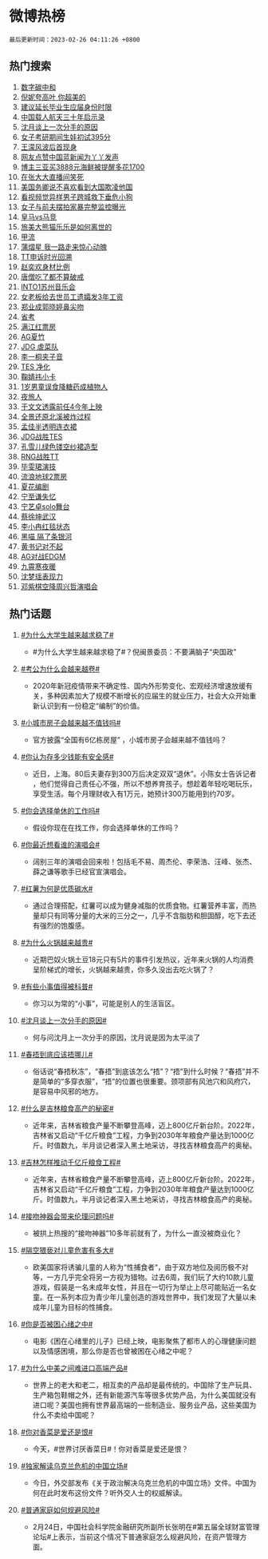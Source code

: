 # 微博热榜

`最后更新时间：2023-02-26 04:11:26 +0800`

## 热门搜索

1. [数字碳中和](https://m.weibo.cn/search?containerid=100103type%3D1%26t%3D10%26q%3D%23%E6%95%B0%E5%AD%97%E7%A2%B3%E4%B8%AD%E5%92%8C%23&stream_entry_id=51&isnewpage=1&extparam=seat%3D1%26stream_entry_id%3D51%26filter_type%3Drealtimehot%26pos%3D0%26cate%3D10103%26dgr%3D0%26c_type%3D51%26display_time%3D1677355885%26pre_seqid%3D1677355885474024265214&luicode=10000011&lfid=106003type%253D25%2526t%253D3%2526disable_hot%253D1%2526filter_type%253Drealtimehot)
1. [倪妮夸高叶 你超美的](https://m.weibo.cn/search?containerid=100103type%3D1%26t%3D10%26q%3D%E5%80%AA%E5%A6%AE%E5%A4%B8%E9%AB%98%E5%8F%B6+%E4%BD%A0%E8%B6%85%E7%BE%8E%E7%9A%84&stream_entry_id=31&isnewpage=1&extparam=seat%3D1%26q%3D%25E5%2580%25AA%25E5%25A6%25AE%25E5%25A4%25B8%25E9%25AB%2598%25E5%258F%25B6%2520%25E4%25BD%25A0%25E8%25B6%2585%25E7%25BE%258E%25E7%259A%2584%26dgr%3D0%26realpos%3D1%26pos%3D0%26filter_type%3Drealtimehot%26band_rank%3D1%26flag%3D16%26lcate%3D5001%26c_type%3D31%26stream_entry_id%3D31%26cate%3D5001%26display_time%3D1677355885%26pre_seqid%3D1677355885474024265214&luicode=10000011&lfid=106003type%253D25%2526t%253D3%2526disable_hot%253D1%2526filter_type%253Drealtimehot)
1. [建议延长毕业生应届身份时限](https://m.weibo.cn/search?containerid=100103type%3D1%26t%3D10%26q%3D%23%E5%BB%BA%E8%AE%AE%E5%BB%B6%E9%95%BF%E6%AF%95%E4%B8%9A%E7%94%9F%E5%BA%94%E5%B1%8A%E8%BA%AB%E4%BB%BD%E6%97%B6%E9%99%90%23&stream_entry_id=31&isnewpage=1&extparam=seat%3D1%26q%3D%2523%25E5%25BB%25BA%25E8%25AE%25AE%25E5%25BB%25B6%25E9%2595%25BF%25E6%25AF%2595%25E4%25B8%259A%25E7%2594%259F%25E5%25BA%2594%25E5%25B1%258A%25E8%25BA%25AB%25E4%25BB%25BD%25E6%2597%25B6%25E9%2599%2590%2523%26dgr%3D0%26realpos%3D2%26pos%3D1%26filter_type%3Drealtimehot%26band_rank%3D2%26flag%3D0%26lcate%3D5001%26c_type%3D31%26stream_entry_id%3D31%26cate%3D5001%26display_time%3D1677355885%26pre_seqid%3D1677355885474024265214&luicode=10000011&lfid=106003type%253D25%2526t%253D3%2526disable_hot%253D1%2526filter_type%253Drealtimehot)
1. [中国载人航天三十年启示录](https://m.weibo.cn/search?containerid=100103type%3D1%26t%3D10%26q%3D%23%E4%B8%AD%E5%9B%BD%E8%BD%BD%E4%BA%BA%E8%88%AA%E5%A4%A9%E4%B8%89%E5%8D%81%E5%B9%B4%E5%90%AF%E7%A4%BA%E5%BD%95%23&stream_entry_id=31&isnewpage=1&extparam=seat%3D1%26q%3D%2523%25E4%25B8%25AD%25E5%259B%25BD%25E8%25BD%25BD%25E4%25BA%25BA%25E8%2588%25AA%25E5%25A4%25A9%25E4%25B8%2589%25E5%258D%2581%25E5%25B9%25B4%25E5%2590%25AF%25E7%25A4%25BA%25E5%25BD%2595%2523%26dgr%3D0%26realpos%3D3%26pos%3D2%26filter_type%3Drealtimehot%26band_rank%3D3%26flag%3D0%26lcate%3D5001%26c_type%3D31%26stream_entry_id%3D31%26cate%3D5001%26display_time%3D1677355885%26pre_seqid%3D1677355885474024265214&luicode=10000011&lfid=106003type%253D25%2526t%253D3%2526disable_hot%253D1%2526filter_type%253Drealtimehot)
1. [沈月谈上一次分手的原因](https://m.weibo.cn/search?containerid=100103type%3D1%26t%3D10%26q%3D%23%E6%B2%88%E6%9C%88%E8%B0%88%E4%B8%8A%E4%B8%80%E6%AC%A1%E5%88%86%E6%89%8B%E7%9A%84%E5%8E%9F%E5%9B%A0%23&stream_entry_id=31&isnewpage=1&extparam=seat%3D1%26q%3D%2523%25E6%25B2%2588%25E6%259C%2588%25E8%25B0%2588%25E4%25B8%258A%25E4%25B8%2580%25E6%25AC%25A1%25E5%2588%2586%25E6%2589%258B%25E7%259A%2584%25E5%258E%259F%25E5%259B%25A0%2523%26dgr%3D0%26realpos%3D4%26pos%3D3%26filter_type%3Drealtimehot%26band_rank%3D4%26flag%3D0%26lcate%3D5001%26c_type%3D31%26stream_entry_id%3D31%26cate%3D5001%26display_time%3D1677355885%26pre_seqid%3D1677355885474024265214&luicode=10000011&lfid=106003type%253D25%2526t%253D3%2526disable_hot%253D1%2526filter_type%253Drealtimehot)
1. [女子考研期间生娃初试395分](https://m.weibo.cn/search?containerid=100103type%3D1%26t%3D10%26q%3D%23%E5%A5%B3%E5%AD%90%E8%80%83%E7%A0%94%E6%9C%9F%E9%97%B4%E7%94%9F%E5%A8%83%E5%88%9D%E8%AF%95395%E5%88%86%23&stream_entry_id=31&isnewpage=1&extparam=seat%3D1%26q%3D%2523%25E5%25A5%25B3%25E5%25AD%2590%25E8%2580%2583%25E7%25A0%2594%25E6%259C%259F%25E9%2597%25B4%25E7%2594%259F%25E5%25A8%2583%25E5%2588%259D%25E8%25AF%2595395%25E5%2588%2586%2523%26dgr%3D0%26realpos%3D5%26pos%3D4%26filter_type%3Drealtimehot%26band_rank%3D5%26flag%3D0%26lcate%3D5001%26c_type%3D31%26stream_entry_id%3D31%26cate%3D5001%26display_time%3D1677355885%26pre_seqid%3D1677355885474024265214&luicode=10000011&lfid=106003type%253D25%2526t%253D3%2526disable_hot%253D1%2526filter_type%253Drealtimehot)
1. [王濛风波后首现身](https://m.weibo.cn/search?containerid=100103type%3D1%26t%3D10%26q%3D%23%E7%8E%8B%E6%BF%9B%E9%A3%8E%E6%B3%A2%E5%90%8E%E9%A6%96%E7%8E%B0%E8%BA%AB%23&stream_entry_id=31&isnewpage=1&extparam=seat%3D1%26q%3D%2523%25E7%258E%258B%25E6%25BF%259B%25E9%25A3%258E%25E6%25B3%25A2%25E5%2590%258E%25E9%25A6%2596%25E7%258E%25B0%25E8%25BA%25AB%2523%26dgr%3D0%26realpos%3D6%26pos%3D5%26filter_type%3Drealtimehot%26band_rank%3D6%26flag%3D0%26lcate%3D5001%26c_type%3D31%26stream_entry_id%3D31%26cate%3D5001%26display_time%3D1677355885%26pre_seqid%3D1677355885474024265214&luicode=10000011&lfid=106003type%253D25%2526t%253D3%2526disable_hot%253D1%2526filter_type%253Drealtimehot)
1. [网友点赞中国蓝新闻为丫丫发声](https://m.weibo.cn/search?containerid=100103type%3D1%26t%3D10%26q%3D%23%E7%BD%91%E5%8F%8B%E7%82%B9%E8%B5%9E%E4%B8%AD%E5%9B%BD%E8%93%9D%E6%96%B0%E9%97%BB%E4%B8%BA%E4%B8%AB%E4%B8%AB%E5%8F%91%E5%A3%B0%23&stream_entry_id=31&isnewpage=1&extparam=seat%3D1%26q%3D%2523%25E7%25BD%2591%25E5%258F%258B%25E7%2582%25B9%25E8%25B5%259E%25E4%25B8%25AD%25E5%259B%25BD%25E8%2593%259D%25E6%2596%25B0%25E9%2597%25BB%25E4%25B8%25BA%25E4%25B8%25AB%25E4%25B8%25AB%25E5%258F%2591%25E5%25A3%25B0%2523%26dgr%3D0%26realpos%3D7%26pos%3D6%26filter_type%3Drealtimehot%26band_rank%3D7%26flag%3D0%26lcate%3D5001%26c_type%3D31%26stream_entry_id%3D31%26cate%3D5001%26display_time%3D1677355885%26pre_seqid%3D1677355885474024265214&luicode=10000011&lfid=106003type%253D25%2526t%253D3%2526disable_hot%253D1%2526filter_type%253Drealtimehot)
1. [博主三亚买3888元海鲜被提醒多花1700](https://m.weibo.cn/search?containerid=100103type%3D1%26t%3D10%26q%3D%23%E5%8D%9A%E4%B8%BB%E4%B8%89%E4%BA%9A%E4%B9%B03888%E5%85%83%E6%B5%B7%E9%B2%9C%E8%A2%AB%E6%8F%90%E9%86%92%E5%A4%9A%E8%8A%B11700%23&stream_entry_id=31&isnewpage=1&extparam=seat%3D1%26q%3D%2523%25E5%258D%259A%25E4%25B8%25BB%25E4%25B8%2589%25E4%25BA%259A%25E4%25B9%25B03888%25E5%2585%2583%25E6%25B5%25B7%25E9%25B2%259C%25E8%25A2%25AB%25E6%258F%2590%25E9%2586%2592%25E5%25A4%259A%25E8%258A%25B11700%2523%26dgr%3D0%26realpos%3D8%26pos%3D7%26filter_type%3Drealtimehot%26band_rank%3D8%26flag%3D0%26lcate%3D5001%26c_type%3D31%26stream_entry_id%3D31%26cate%3D5001%26display_time%3D1677355885%26pre_seqid%3D1677355885474024265214&luicode=10000011&lfid=106003type%253D25%2526t%253D3%2526disable_hot%253D1%2526filter_type%253Drealtimehot)
1. [在张大大直播间笑死](https://m.weibo.cn/search?containerid=100103type%3D1%26t%3D10%26q%3D%E5%9C%A8%E5%BC%A0%E5%A4%A7%E5%A4%A7%E7%9B%B4%E6%92%AD%E9%97%B4%E7%AC%91%E6%AD%BB&stream_entry_id=31&isnewpage=1&extparam=seat%3D1%26q%3D%25E5%259C%25A8%25E5%25BC%25A0%25E5%25A4%25A7%25E5%25A4%25A7%25E7%259B%25B4%25E6%2592%25AD%25E9%2597%25B4%25E7%25AC%2591%25E6%25AD%25BB%26dgr%3D0%26realpos%3D9%26pos%3D8%26filter_type%3Drealtimehot%26band_rank%3D9%26flag%3D0%26lcate%3D5001%26c_type%3D31%26stream_entry_id%3D31%26cate%3D5001%26display_time%3D1677355885%26pre_seqid%3D1677355885474024265214&luicode=10000011&lfid=106003type%253D25%2526t%253D3%2526disable_hot%253D1%2526filter_type%253Drealtimehot)
1. [美国务卿说不喜欢看到大国欺凌他国](https://m.weibo.cn/search?containerid=100103type%3D1%26t%3D10%26q%3D%23%E7%BE%8E%E5%9B%BD%E5%8A%A1%E5%8D%BF%E8%AF%B4%E4%B8%8D%E5%96%9C%E6%AC%A2%E7%9C%8B%E5%88%B0%E5%A4%A7%E5%9B%BD%E6%AC%BA%E5%87%8C%E4%BB%96%E5%9B%BD%23&stream_entry_id=31&isnewpage=1&extparam=seat%3D1%26q%3D%2523%25E7%25BE%258E%25E5%259B%25BD%25E5%258A%25A1%25E5%258D%25BF%25E8%25AF%25B4%25E4%25B8%258D%25E5%2596%259C%25E6%25AC%25A2%25E7%259C%258B%25E5%2588%25B0%25E5%25A4%25A7%25E5%259B%25BD%25E6%25AC%25BA%25E5%2587%258C%25E4%25BB%2596%25E5%259B%25BD%2523%26dgr%3D0%26realpos%3D10%26pos%3D9%26filter_type%3Drealtimehot%26band_rank%3D10%26flag%3D0%26lcate%3D5001%26c_type%3D31%26stream_entry_id%3D31%26cate%3D5001%26display_time%3D1677355885%26pre_seqid%3D1677355885474024265214&luicode=10000011&lfid=106003type%253D25%2526t%253D3%2526disable_hot%253D1%2526filter_type%253Drealtimehot)
1. [看视频觉异样男子跨城救下垂危小狗](https://m.weibo.cn/search?containerid=100103type%3D1%26t%3D10%26q%3D%23%E7%9C%8B%E8%A7%86%E9%A2%91%E8%A7%89%E5%BC%82%E6%A0%B7%E7%94%B7%E5%AD%90%E8%B7%A8%E5%9F%8E%E6%95%91%E4%B8%8B%E5%9E%82%E5%8D%B1%E5%B0%8F%E7%8B%97%23&stream_entry_id=31&isnewpage=1&extparam=seat%3D1%26q%3D%2523%25E7%259C%258B%25E8%25A7%2586%25E9%25A2%2591%25E8%25A7%2589%25E5%25BC%2582%25E6%25A0%25B7%25E7%2594%25B7%25E5%25AD%2590%25E8%25B7%25A8%25E5%259F%258E%25E6%2595%2591%25E4%25B8%258B%25E5%259E%2582%25E5%258D%25B1%25E5%25B0%258F%25E7%258B%2597%2523%26dgr%3D0%26realpos%3D11%26pos%3D10%26filter_type%3Drealtimehot%26band_rank%3D11%26flag%3D0%26lcate%3D5001%26c_type%3D31%26stream_entry_id%3D31%26cate%3D5001%26display_time%3D1677355885%26pre_seqid%3D1677355885474024265214&luicode=10000011&lfid=106003type%253D25%2526t%253D3%2526disable_hot%253D1%2526filter_type%253Drealtimehot)
1. [女子与前夫摆拍家暴完整监控曝光](https://m.weibo.cn/search?containerid=100103type%3D1%26t%3D10%26q%3D%23%E5%A5%B3%E5%AD%90%E4%B8%8E%E5%89%8D%E5%A4%AB%E6%91%86%E6%8B%8D%E5%AE%B6%E6%9A%B4%E5%AE%8C%E6%95%B4%E7%9B%91%E6%8E%A7%E6%9B%9D%E5%85%89%23&stream_entry_id=31&isnewpage=1&extparam=seat%3D1%26q%3D%2523%25E5%25A5%25B3%25E5%25AD%2590%25E4%25B8%258E%25E5%2589%258D%25E5%25A4%25AB%25E6%2591%2586%25E6%258B%258D%25E5%25AE%25B6%25E6%259A%25B4%25E5%25AE%258C%25E6%2595%25B4%25E7%259B%2591%25E6%258E%25A7%25E6%259B%259D%25E5%2585%2589%2523%26dgr%3D0%26realpos%3D12%26pos%3D11%26filter_type%3Drealtimehot%26band_rank%3D12%26flag%3D0%26lcate%3D5001%26c_type%3D31%26stream_entry_id%3D31%26cate%3D5001%26display_time%3D1677355885%26pre_seqid%3D1677355885474024265214&luicode=10000011&lfid=106003type%253D25%2526t%253D3%2526disable_hot%253D1%2526filter_type%253Drealtimehot)
1. [皇马vs马竞](https://m.weibo.cn/search?containerid=100103type%3D1%26t%3D10%26q%3D%23%E7%9A%87%E9%A9%ACvs%E9%A9%AC%E7%AB%9E%23&stream_entry_id=31&isnewpage=1&extparam=seat%3D1%26q%3D%2523%25E7%259A%2587%25E9%25A9%25ACvs%25E9%25A9%25AC%25E7%25AB%259E%2523%26dgr%3D0%26realpos%3D13%26pos%3D12%26filter_type%3Drealtimehot%26band_rank%3D13%26flag%3D0%26lcate%3D5001%26c_type%3D31%26stream_entry_id%3D31%26cate%3D5001%26display_time%3D1677355885%26pre_seqid%3D1677355885474024265214&luicode=10000011&lfid=106003type%253D25%2526t%253D3%2526disable_hot%253D1%2526filter_type%253Drealtimehot)
1. [旅美大熊猫乐乐是如何离世的](https://m.weibo.cn/search?containerid=100103type%3D1%26t%3D10%26q%3D%23%E6%97%85%E7%BE%8E%E5%A4%A7%E7%86%8A%E7%8C%AB%E4%B9%90%E4%B9%90%E6%98%AF%E5%A6%82%E4%BD%95%E7%A6%BB%E4%B8%96%E7%9A%84%23&stream_entry_id=31&isnewpage=1&extparam=seat%3D1%26q%3D%2523%25E6%2597%2585%25E7%25BE%258E%25E5%25A4%25A7%25E7%2586%258A%25E7%258C%25AB%25E4%25B9%2590%25E4%25B9%2590%25E6%2598%25AF%25E5%25A6%2582%25E4%25BD%2595%25E7%25A6%25BB%25E4%25B8%2596%25E7%259A%2584%2523%26dgr%3D0%26realpos%3D14%26pos%3D13%26filter_type%3Drealtimehot%26band_rank%3D14%26flag%3D0%26lcate%3D5001%26c_type%3D31%26stream_entry_id%3D31%26cate%3D5001%26display_time%3D1677355885%26pre_seqid%3D1677355885474024265214&luicode=10000011&lfid=106003type%253D25%2526t%253D3%2526disable_hot%253D1%2526filter_type%253Drealtimehot)
1. [甲流](https://m.weibo.cn/search?containerid=100103type%3D1%26t%3D10%26q%3D%23%E7%94%B2%E6%B5%81%23&stream_entry_id=31&isnewpage=1&extparam=seat%3D1%26q%3D%2523%25E7%2594%25B2%25E6%25B5%2581%2523%26dgr%3D0%26realpos%3D15%26pos%3D14%26filter_type%3Drealtimehot%26band_rank%3D15%26flag%3D0%26lcate%3D5001%26c_type%3D31%26stream_entry_id%3D31%26cate%3D5001%26display_time%3D1677355885%26pre_seqid%3D1677355885474024265214&luicode=10000011&lfid=106003type%253D25%2526t%253D3%2526disable_hot%253D1%2526filter_type%253Drealtimehot)
1. [蒲熠星 我一路走来惊心动魄](https://m.weibo.cn/search?containerid=100103type%3D1%26t%3D10%26q%3D%E8%92%B2%E7%86%A0%E6%98%9F+%E6%88%91%E4%B8%80%E8%B7%AF%E8%B5%B0%E6%9D%A5%E6%83%8A%E5%BF%83%E5%8A%A8%E9%AD%84&stream_entry_id=31&isnewpage=1&extparam=seat%3D1%26q%3D%25E8%2592%25B2%25E7%2586%25A0%25E6%2598%259F%2520%25E6%2588%2591%25E4%25B8%2580%25E8%25B7%25AF%25E8%25B5%25B0%25E6%259D%25A5%25E6%2583%258A%25E5%25BF%2583%25E5%258A%25A8%25E9%25AD%2584%26dgr%3D0%26realpos%3D16%26pos%3D15%26filter_type%3Drealtimehot%26band_rank%3D16%26flag%3D0%26lcate%3D5001%26c_type%3D31%26stream_entry_id%3D31%26cate%3D5001%26display_time%3D1677355885%26pre_seqid%3D1677355885474024265214&luicode=10000011&lfid=106003type%253D25%2526t%253D3%2526disable_hot%253D1%2526filter_type%253Drealtimehot)
1. [TT申诉时光回溯](https://m.weibo.cn/search?containerid=100103type%3D1%26t%3D10%26q%3D%23TT%E7%94%B3%E8%AF%89%E6%97%B6%E5%85%89%E5%9B%9E%E6%BA%AF%23&stream_entry_id=31&isnewpage=1&extparam=seat%3D1%26q%3D%2523TT%25E7%2594%25B3%25E8%25AF%2589%25E6%2597%25B6%25E5%2585%2589%25E5%259B%259E%25E6%25BA%25AF%2523%26dgr%3D0%26realpos%3D17%26pos%3D16%26filter_type%3Drealtimehot%26band_rank%3D17%26flag%3D0%26lcate%3D5001%26c_type%3D31%26stream_entry_id%3D31%26cate%3D5001%26display_time%3D1677355885%26pre_seqid%3D1677355885474024265214&luicode=10000011&lfid=106003type%253D25%2526t%253D3%2526disable_hot%253D1%2526filter_type%253Drealtimehot)
1. [赵奕欢身材比例](https://m.weibo.cn/search?containerid=100103type%3D1%26t%3D10%26q%3D%23%E8%B5%B5%E5%A5%95%E6%AC%A2%E8%BA%AB%E6%9D%90%E6%AF%94%E4%BE%8B%23&stream_entry_id=31&isnewpage=1&extparam=seat%3D1%26q%3D%2523%25E8%25B5%25B5%25E5%25A5%2595%25E6%25AC%25A2%25E8%25BA%25AB%25E6%259D%2590%25E6%25AF%2594%25E4%25BE%258B%2523%26dgr%3D0%26realpos%3D18%26pos%3D17%26filter_type%3Drealtimehot%26band_rank%3D18%26flag%3D0%26lcate%3D5001%26c_type%3D31%26stream_entry_id%3D31%26cate%3D5001%26display_time%3D1677355885%26pre_seqid%3D1677355885474024265214&luicode=10000011&lfid=106003type%253D25%2526t%253D3%2526disable_hot%253D1%2526filter_type%253Drealtimehot)
1. [唐僧吃了都不算破戒](https://m.weibo.cn/search?containerid=100103type%3D1%26t%3D10%26q%3D%23%E5%94%90%E5%83%A7%E5%90%83%E4%BA%86%E9%83%BD%E4%B8%8D%E7%AE%97%E7%A0%B4%E6%88%92%23&stream_entry_id=31&isnewpage=1&extparam=seat%3D1%26q%3D%2523%25E5%2594%2590%25E5%2583%25A7%25E5%2590%2583%25E4%25BA%2586%25E9%2583%25BD%25E4%25B8%258D%25E7%25AE%2597%25E7%25A0%25B4%25E6%2588%2592%2523%26dgr%3D0%26realpos%3D19%26pos%3D18%26filter_type%3Drealtimehot%26band_rank%3D19%26flag%3D0%26lcate%3D5001%26c_type%3D31%26stream_entry_id%3D31%26cate%3D5001%26display_time%3D1677355885%26pre_seqid%3D1677355885474024265214&luicode=10000011&lfid=106003type%253D25%2526t%253D3%2526disable_hot%253D1%2526filter_type%253Drealtimehot)
1. [INTO1苏州音乐会](https://m.weibo.cn/search?containerid=100103type%3D1%26t%3D10%26q%3D%23INTO1%E8%8B%8F%E5%B7%9E%E9%9F%B3%E4%B9%90%E4%BC%9A%23&stream_entry_id=31&isnewpage=1&extparam=seat%3D1%26q%3D%2523INTO1%25E8%258B%258F%25E5%25B7%259E%25E9%259F%25B3%25E4%25B9%2590%25E4%25BC%259A%2523%26dgr%3D0%26realpos%3D20%26pos%3D19%26filter_type%3Drealtimehot%26band_rank%3D20%26flag%3D0%26lcate%3D5001%26c_type%3D31%26stream_entry_id%3D31%26cate%3D5001%26display_time%3D1677355885%26pre_seqid%3D1677355885474024265214&luicode=10000011&lfid=106003type%253D25%2526t%253D3%2526disable_hot%253D1%2526filter_type%253Drealtimehot)
1. [女老板给去世员工遗孀发3年工资](https://m.weibo.cn/search?containerid=100103type%3D1%26t%3D10%26q%3D%23%E5%A5%B3%E8%80%81%E6%9D%BF%E7%BB%99%E5%8E%BB%E4%B8%96%E5%91%98%E5%B7%A5%E9%81%97%E5%AD%80%E5%8F%913%E5%B9%B4%E5%B7%A5%E8%B5%84%23&stream_entry_id=31&isnewpage=1&extparam=seat%3D1%26q%3D%2523%25E5%25A5%25B3%25E8%2580%2581%25E6%259D%25BF%25E7%25BB%2599%25E5%258E%25BB%25E4%25B8%2596%25E5%2591%2598%25E5%25B7%25A5%25E9%2581%2597%25E5%25AD%2580%25E5%258F%25913%25E5%25B9%25B4%25E5%25B7%25A5%25E8%25B5%2584%2523%26dgr%3D0%26realpos%3D21%26pos%3D20%26filter_type%3Drealtimehot%26band_rank%3D21%26flag%3D0%26lcate%3D5001%26c_type%3D31%26stream_entry_id%3D31%26cate%3D5001%26display_time%3D1677355885%26pre_seqid%3D1677355885474024265214&luicode=10000011&lfid=106003type%253D25%2526t%253D3%2526disable_hot%253D1%2526filter_type%253Drealtimehot)
1. [郑业成郭晓婷鼻尖吻](https://m.weibo.cn/search?containerid=100103type%3D1%26t%3D10%26q%3D%23%E9%83%91%E4%B8%9A%E6%88%90%E9%83%AD%E6%99%93%E5%A9%B7%E9%BC%BB%E5%B0%96%E5%90%BB%23&stream_entry_id=31&isnewpage=1&extparam=seat%3D1%26q%3D%2523%25E9%2583%2591%25E4%25B8%259A%25E6%2588%2590%25E9%2583%25AD%25E6%2599%2593%25E5%25A9%25B7%25E9%25BC%25BB%25E5%25B0%2596%25E5%2590%25BB%2523%26dgr%3D0%26realpos%3D22%26pos%3D21%26filter_type%3Drealtimehot%26band_rank%3D22%26flag%3D0%26lcate%3D5001%26c_type%3D31%26stream_entry_id%3D31%26cate%3D5001%26display_time%3D1677355885%26pre_seqid%3D1677355885474024265214&luicode=10000011&lfid=106003type%253D25%2526t%253D3%2526disable_hot%253D1%2526filter_type%253Drealtimehot)
1. [省考](https://m.weibo.cn/search?containerid=100103type%3D1%26t%3D10%26q%3D%E7%9C%81%E8%80%83&stream_entry_id=31&isnewpage=1&extparam=seat%3D1%26q%3D%25E7%259C%2581%25E8%2580%2583%26dgr%3D0%26realpos%3D23%26pos%3D22%26filter_type%3Drealtimehot%26band_rank%3D23%26flag%3D0%26lcate%3D5001%26c_type%3D31%26stream_entry_id%3D31%26cate%3D5001%26display_time%3D1677355885%26pre_seqid%3D1677355885474024265214&luicode=10000011&lfid=106003type%253D25%2526t%253D3%2526disable_hot%253D1%2526filter_type%253Drealtimehot)
1. [满江红票房](https://m.weibo.cn/search?containerid=100103type%3D1%26t%3D10%26q%3D%23%E6%BB%A1%E6%B1%9F%E7%BA%A2%E7%A5%A8%E6%88%BF%23&stream_entry_id=31&isnewpage=1&extparam=seat%3D1%26q%3D%2523%25E6%25BB%25A1%25E6%25B1%259F%25E7%25BA%25A2%25E7%25A5%25A8%25E6%2588%25BF%2523%26dgr%3D0%26realpos%3D24%26pos%3D23%26filter_type%3Drealtimehot%26band_rank%3D24%26flag%3D0%26lcate%3D5001%26c_type%3D31%26stream_entry_id%3D31%26cate%3D5001%26display_time%3D1677355885%26pre_seqid%3D1677355885474024265214&luicode=10000011&lfid=106003type%253D25%2526t%253D3%2526disable_hot%253D1%2526filter_type%253Drealtimehot)
1. [AG夏竹](https://m.weibo.cn/search?containerid=100103type%3D1%26t%3D10%26q%3DAG%E5%A4%8F%E7%AB%B9&stream_entry_id=31&isnewpage=1&extparam=seat%3D1%26q%3DAG%25E5%25A4%258F%25E7%25AB%25B9%26dgr%3D0%26realpos%3D25%26pos%3D24%26filter_type%3Drealtimehot%26band_rank%3D25%26flag%3D0%26lcate%3D5001%26c_type%3D31%26stream_entry_id%3D31%26cate%3D5001%26display_time%3D1677355885%26pre_seqid%3D1677355885474024265214&luicode=10000011&lfid=106003type%253D25%2526t%253D3%2526disable_hot%253D1%2526filter_type%253Drealtimehot)
1. [JDG 虐菜队](https://m.weibo.cn/search?containerid=100103type%3D1%26t%3D10%26q%3DJDG+%E8%99%90%E8%8F%9C%E9%98%9F&stream_entry_id=31&isnewpage=1&extparam=seat%3D1%26q%3DJDG%2520%25E8%2599%2590%25E8%258F%259C%25E9%2598%259F%26dgr%3D0%26realpos%3D26%26pos%3D25%26filter_type%3Drealtimehot%26band_rank%3D26%26flag%3D0%26lcate%3D5001%26c_type%3D31%26stream_entry_id%3D31%26cate%3D5001%26display_time%3D1677355885%26pre_seqid%3D1677355885474024265214&luicode=10000011&lfid=106003type%253D25%2526t%253D3%2526disable_hot%253D1%2526filter_type%253Drealtimehot)
1. [李一桐夹子音](https://m.weibo.cn/search?containerid=100103type%3D1%26t%3D10%26q%3D%E6%9D%8E%E4%B8%80%E6%A1%90%E5%A4%B9%E5%AD%90%E9%9F%B3&stream_entry_id=31&isnewpage=1&extparam=seat%3D1%26q%3D%25E6%259D%258E%25E4%25B8%2580%25E6%25A1%2590%25E5%25A4%25B9%25E5%25AD%2590%25E9%259F%25B3%26dgr%3D0%26realpos%3D27%26pos%3D26%26filter_type%3Drealtimehot%26band_rank%3D27%26flag%3D0%26lcate%3D5001%26c_type%3D31%26stream_entry_id%3D31%26cate%3D5001%26display_time%3D1677355885%26pre_seqid%3D1677355885474024265214&luicode=10000011&lfid=106003type%253D25%2526t%253D3%2526disable_hot%253D1%2526filter_type%253Drealtimehot)
1. [TES 净化](https://m.weibo.cn/search?containerid=100103type%3D1%26t%3D10%26q%3DTES+%E5%87%80%E5%8C%96&stream_entry_id=31&isnewpage=1&extparam=seat%3D1%26q%3DTES%2520%25E5%2587%2580%25E5%258C%2596%26dgr%3D0%26realpos%3D28%26pos%3D27%26filter_type%3Drealtimehot%26band_rank%3D28%26flag%3D0%26lcate%3D5001%26c_type%3D31%26stream_entry_id%3D31%26cate%3D5001%26display_time%3D1677355885%26pre_seqid%3D1677355885474024265214&luicode=10000011&lfid=106003type%253D25%2526t%253D3%2526disable_hot%253D1%2526filter_type%253Drealtimehot)
1. [鞠婧祎小卡](https://m.weibo.cn/search?containerid=100103type%3D1%26t%3D10%26q%3D%E9%9E%A0%E5%A9%A7%E7%A5%8E%E5%B0%8F%E5%8D%A1&stream_entry_id=31&isnewpage=1&extparam=seat%3D1%26q%3D%25E9%259E%25A0%25E5%25A9%25A7%25E7%25A5%258E%25E5%25B0%258F%25E5%258D%25A1%26dgr%3D0%26realpos%3D29%26pos%3D28%26filter_type%3Drealtimehot%26band_rank%3D29%26flag%3D0%26lcate%3D5001%26c_type%3D31%26stream_entry_id%3D31%26cate%3D5001%26display_time%3D1677355885%26pre_seqid%3D1677355885474024265214&luicode=10000011&lfid=106003type%253D25%2526t%253D3%2526disable_hot%253D1%2526filter_type%253Drealtimehot)
1. [1岁男童误食降糖药成植物人](https://m.weibo.cn/search?containerid=100103type%3D1%26t%3D10%26q%3D%231%E5%B2%81%E7%94%B7%E7%AB%A5%E8%AF%AF%E9%A3%9F%E9%99%8D%E7%B3%96%E8%8D%AF%E6%88%90%E6%A4%8D%E7%89%A9%E4%BA%BA%23&stream_entry_id=31&isnewpage=1&extparam=seat%3D1%26q%3D%25231%25E5%25B2%2581%25E7%2594%25B7%25E7%25AB%25A5%25E8%25AF%25AF%25E9%25A3%259F%25E9%2599%258D%25E7%25B3%2596%25E8%258D%25AF%25E6%2588%2590%25E6%25A4%258D%25E7%2589%25A9%25E4%25BA%25BA%2523%26dgr%3D0%26realpos%3D30%26pos%3D29%26filter_type%3Drealtimehot%26band_rank%3D30%26flag%3D0%26lcate%3D5001%26c_type%3D31%26stream_entry_id%3D31%26cate%3D5001%26display_time%3D1677355885%26pre_seqid%3D1677355885474024265214&luicode=10000011&lfid=106003type%253D25%2526t%253D3%2526disable_hot%253D1%2526filter_type%253Drealtimehot)
1. [夜旅人](https://m.weibo.cn/search?containerid=100103type%3D1%26t%3D10%26q%3D%E5%A4%9C%E6%97%85%E4%BA%BA&stream_entry_id=31&isnewpage=1&extparam=seat%3D1%26q%3D%25E5%25A4%259C%25E6%2597%2585%25E4%25BA%25BA%26dgr%3D0%26realpos%3D31%26pos%3D30%26filter_type%3Drealtimehot%26band_rank%3D31%26flag%3D0%26lcate%3D5001%26c_type%3D31%26stream_entry_id%3D31%26cate%3D5001%26display_time%3D1677355885%26pre_seqid%3D1677355885474024265214&luicode=10000011&lfid=106003type%253D25%2526t%253D3%2526disable_hot%253D1%2526filter_type%253Drealtimehot)
1. [于文文透露前任4今年上映](https://m.weibo.cn/search?containerid=100103type%3D1%26t%3D10%26q%3D%23%E4%BA%8E%E6%96%87%E6%96%87%E9%80%8F%E9%9C%B2%E5%89%8D%E4%BB%BB4%E4%BB%8A%E5%B9%B4%E4%B8%8A%E6%98%A0%23&stream_entry_id=31&isnewpage=1&extparam=seat%3D1%26q%3D%2523%25E4%25BA%258E%25E6%2596%2587%25E6%2596%2587%25E9%2580%258F%25E9%259C%25B2%25E5%2589%258D%25E4%25BB%25BB4%25E4%25BB%258A%25E5%25B9%25B4%25E4%25B8%258A%25E6%2598%25A0%2523%26dgr%3D0%26realpos%3D32%26pos%3D31%26filter_type%3Drealtimehot%26band_rank%3D32%26flag%3D0%26lcate%3D5001%26c_type%3D31%26stream_entry_id%3D31%26cate%3D5001%26display_time%3D1677355885%26pre_seqid%3D1677355885474024265214&luicode=10000011&lfid=106003type%253D25%2526t%253D3%2526disable_hot%253D1%2526filter_type%253Drealtimehot)
1. [全景还原北溪被炸过程](https://m.weibo.cn/search?containerid=100103type%3D1%26t%3D10%26q%3D%23%E5%85%A8%E6%99%AF%E8%BF%98%E5%8E%9F%E5%8C%97%E6%BA%AA%E8%A2%AB%E7%82%B8%E8%BF%87%E7%A8%8B%23&stream_entry_id=31&isnewpage=1&extparam=seat%3D1%26q%3D%2523%25E5%2585%25A8%25E6%2599%25AF%25E8%25BF%2598%25E5%258E%259F%25E5%258C%2597%25E6%25BA%25AA%25E8%25A2%25AB%25E7%2582%25B8%25E8%25BF%2587%25E7%25A8%258B%2523%26dgr%3D0%26realpos%3D33%26pos%3D32%26filter_type%3Drealtimehot%26band_rank%3D33%26flag%3D0%26lcate%3D5001%26c_type%3D31%26stream_entry_id%3D31%26cate%3D5001%26display_time%3D1677355885%26pre_seqid%3D1677355885474024265214&luicode=10000011&lfid=106003type%253D25%2526t%253D3%2526disable_hot%253D1%2526filter_type%253Drealtimehot)
1. [孟佳半透明连衣裙](https://m.weibo.cn/search?containerid=100103type%3D1%26t%3D10%26q%3D%23%E5%AD%9F%E4%BD%B3%E5%8D%8A%E9%80%8F%E6%98%8E%E8%BF%9E%E8%A1%A3%E8%A3%99%23&stream_entry_id=31&isnewpage=1&extparam=seat%3D1%26q%3D%2523%25E5%25AD%259F%25E4%25BD%25B3%25E5%258D%258A%25E9%2580%258F%25E6%2598%258E%25E8%25BF%259E%25E8%25A1%25A3%25E8%25A3%2599%2523%26dgr%3D0%26realpos%3D34%26pos%3D33%26filter_type%3Drealtimehot%26band_rank%3D34%26flag%3D0%26lcate%3D5001%26c_type%3D31%26stream_entry_id%3D31%26cate%3D5001%26display_time%3D1677355885%26pre_seqid%3D1677355885474024265214&luicode=10000011&lfid=106003type%253D25%2526t%253D3%2526disable_hot%253D1%2526filter_type%253Drealtimehot)
1. [JDG战胜TES](https://m.weibo.cn/search?containerid=100103type%3D1%26t%3D10%26q%3D%23JDG%E6%88%98%E8%83%9CTES%23&stream_entry_id=31&isnewpage=1&extparam=seat%3D1%26q%3D%2523JDG%25E6%2588%2598%25E8%2583%259CTES%2523%26dgr%3D0%26realpos%3D35%26pos%3D34%26filter_type%3Drealtimehot%26band_rank%3D35%26flag%3D0%26lcate%3D5001%26c_type%3D31%26stream_entry_id%3D31%26cate%3D5001%26display_time%3D1677355885%26pre_seqid%3D1677355885474024265214&luicode=10000011&lfid=106003type%253D25%2526t%253D3%2526disable_hot%253D1%2526filter_type%253Drealtimehot)
1. [孔雪儿绿色镂空纱裙造型](https://m.weibo.cn/search?containerid=100103type%3D1%26t%3D10%26q%3D%23%E5%AD%94%E9%9B%AA%E5%84%BF%E7%BB%BF%E8%89%B2%E9%95%82%E7%A9%BA%E7%BA%B1%E8%A3%99%E9%80%A0%E5%9E%8B%23&stream_entry_id=31&isnewpage=1&extparam=seat%3D1%26q%3D%2523%25E5%25AD%2594%25E9%259B%25AA%25E5%2584%25BF%25E7%25BB%25BF%25E8%2589%25B2%25E9%2595%2582%25E7%25A9%25BA%25E7%25BA%25B1%25E8%25A3%2599%25E9%2580%25A0%25E5%259E%258B%2523%26dgr%3D0%26realpos%3D36%26pos%3D35%26filter_type%3Drealtimehot%26band_rank%3D36%26flag%3D0%26lcate%3D5001%26c_type%3D31%26stream_entry_id%3D31%26cate%3D5001%26display_time%3D1677355885%26pre_seqid%3D1677355885474024265214&luicode=10000011&lfid=106003type%253D25%2526t%253D3%2526disable_hot%253D1%2526filter_type%253Drealtimehot)
1. [RNG战胜TT](https://m.weibo.cn/search?containerid=100103type%3D1%26t%3D10%26q%3D%23RNG%E6%88%98%E8%83%9CTT%23&stream_entry_id=31&isnewpage=1&extparam=seat%3D1%26q%3D%2523RNG%25E6%2588%2598%25E8%2583%259CTT%2523%26dgr%3D0%26realpos%3D37%26pos%3D36%26filter_type%3Drealtimehot%26band_rank%3D37%26flag%3D0%26lcate%3D5001%26c_type%3D31%26stream_entry_id%3D31%26cate%3D5001%26display_time%3D1677355885%26pre_seqid%3D1677355885474024265214&luicode=10000011&lfid=106003type%253D25%2526t%253D3%2526disable_hot%253D1%2526filter_type%253Drealtimehot)
1. [毕雯珺演技](https://m.weibo.cn/search?containerid=100103type%3D1%26t%3D10%26q%3D%23%E6%AF%95%E9%9B%AF%E7%8F%BA%E6%BC%94%E6%8A%80%23&stream_entry_id=31&isnewpage=1&extparam=seat%3D1%26q%3D%2523%25E6%25AF%2595%25E9%259B%25AF%25E7%258F%25BA%25E6%25BC%2594%25E6%258A%2580%2523%26dgr%3D0%26realpos%3D38%26pos%3D37%26filter_type%3Drealtimehot%26band_rank%3D38%26flag%3D0%26lcate%3D5001%26c_type%3D31%26stream_entry_id%3D31%26cate%3D5001%26display_time%3D1677355885%26pre_seqid%3D1677355885474024265214&luicode=10000011&lfid=106003type%253D25%2526t%253D3%2526disable_hot%253D1%2526filter_type%253Drealtimehot)
1. [流浪地球2票房](https://m.weibo.cn/search?containerid=100103type%3D1%26t%3D10%26q%3D%23%E6%B5%81%E6%B5%AA%E5%9C%B0%E7%90%832%E7%A5%A8%E6%88%BF%23&stream_entry_id=31&isnewpage=1&extparam=seat%3D1%26q%3D%2523%25E6%25B5%2581%25E6%25B5%25AA%25E5%259C%25B0%25E7%2590%25832%25E7%25A5%25A8%25E6%2588%25BF%2523%26dgr%3D0%26realpos%3D39%26pos%3D38%26filter_type%3Drealtimehot%26band_rank%3D39%26flag%3D0%26lcate%3D5001%26c_type%3D31%26stream_entry_id%3D31%26cate%3D5001%26display_time%3D1677355885%26pre_seqid%3D1677355885474024265214&luicode=10000011&lfid=106003type%253D25%2526t%253D3%2526disable_hot%253D1%2526filter_type%253Drealtimehot)
1. [夏花编剧](https://m.weibo.cn/search?containerid=100103type%3D1%26t%3D10%26q%3D%23%E5%A4%8F%E8%8A%B1%E7%BC%96%E5%89%A7%23&stream_entry_id=31&isnewpage=1&extparam=seat%3D1%26q%3D%2523%25E5%25A4%258F%25E8%258A%25B1%25E7%25BC%2596%25E5%2589%25A7%2523%26dgr%3D0%26realpos%3D40%26pos%3D39%26filter_type%3Drealtimehot%26band_rank%3D40%26flag%3D0%26lcate%3D5001%26c_type%3D31%26stream_entry_id%3D31%26cate%3D5001%26display_time%3D1677355885%26pre_seqid%3D1677355885474024265214&luicode=10000011&lfid=106003type%253D25%2526t%253D3%2526disable_hot%253D1%2526filter_type%253Drealtimehot)
1. [宁至谦失忆](https://m.weibo.cn/search?containerid=100103type%3D1%26t%3D10%26q%3D%23%E5%AE%81%E8%87%B3%E8%B0%A6%E5%A4%B1%E5%BF%86%23&stream_entry_id=31&isnewpage=1&extparam=seat%3D1%26q%3D%2523%25E5%25AE%2581%25E8%2587%25B3%25E8%25B0%25A6%25E5%25A4%25B1%25E5%25BF%2586%2523%26dgr%3D0%26realpos%3D41%26pos%3D40%26filter_type%3Drealtimehot%26band_rank%3D41%26flag%3D0%26lcate%3D5001%26c_type%3D31%26stream_entry_id%3D31%26cate%3D5001%26display_time%3D1677355885%26pre_seqid%3D1677355885474024265214&luicode=10000011&lfid=106003type%253D25%2526t%253D3%2526disable_hot%253D1%2526filter_type%253Drealtimehot)
1. [宁艺卓solo舞台](https://m.weibo.cn/search?containerid=100103type%3D1%26t%3D10%26q%3D%23%E5%AE%81%E8%89%BA%E5%8D%93solo%E8%88%9E%E5%8F%B0%23&stream_entry_id=31&isnewpage=1&extparam=seat%3D1%26q%3D%2523%25E5%25AE%2581%25E8%2589%25BA%25E5%258D%2593solo%25E8%2588%259E%25E5%258F%25B0%2523%26dgr%3D0%26realpos%3D42%26pos%3D41%26filter_type%3Drealtimehot%26band_rank%3D42%26flag%3D0%26lcate%3D5001%26c_type%3D31%26stream_entry_id%3D31%26cate%3D5001%26display_time%3D1677355885%26pre_seqid%3D1677355885474024265214&luicode=10000011&lfid=106003type%253D25%2526t%253D3%2526disable_hot%253D1%2526filter_type%253Drealtimehot)
1. [蔡徐坤武汉](https://m.weibo.cn/search?containerid=100103type%3D1%26t%3D10%26q%3D%E8%94%A1%E5%BE%90%E5%9D%A4%E6%AD%A6%E6%B1%89&stream_entry_id=31&isnewpage=1&extparam=seat%3D1%26q%3D%25E8%2594%25A1%25E5%25BE%2590%25E5%259D%25A4%25E6%25AD%25A6%25E6%25B1%2589%26dgr%3D0%26realpos%3D43%26pos%3D42%26filter_type%3Drealtimehot%26band_rank%3D43%26flag%3D0%26lcate%3D5001%26c_type%3D31%26stream_entry_id%3D31%26cate%3D5001%26display_time%3D1677355885%26pre_seqid%3D1677355885474024265214&luicode=10000011&lfid=106003type%253D25%2526t%253D3%2526disable_hot%253D1%2526filter_type%253Drealtimehot)
1. [李小冉红毯状态](https://m.weibo.cn/search?containerid=100103type%3D1%26t%3D10%26q%3D%E6%9D%8E%E5%B0%8F%E5%86%89%E7%BA%A2%E6%AF%AF%E7%8A%B6%E6%80%81&stream_entry_id=31&isnewpage=1&extparam=seat%3D1%26q%3D%25E6%259D%258E%25E5%25B0%258F%25E5%2586%2589%25E7%25BA%25A2%25E6%25AF%25AF%25E7%258A%25B6%25E6%2580%2581%26dgr%3D0%26realpos%3D44%26pos%3D43%26filter_type%3Drealtimehot%26band_rank%3D44%26flag%3D0%26lcate%3D5001%26c_type%3D31%26stream_entry_id%3D31%26cate%3D5001%26display_time%3D1677355885%26pre_seqid%3D1677355885474024265214&luicode=10000011&lfid=106003type%253D25%2526t%253D3%2526disable_hot%253D1%2526filter_type%253Drealtimehot)
1. [黑喵 隔了条银河](https://m.weibo.cn/search?containerid=100103type%3D1%26t%3D10%26q%3D%E9%BB%91%E5%96%B5+%E9%9A%94%E4%BA%86%E6%9D%A1%E9%93%B6%E6%B2%B3&stream_entry_id=31&isnewpage=1&extparam=seat%3D1%26q%3D%25E9%25BB%2591%25E5%2596%25B5%2520%25E9%259A%2594%25E4%25BA%2586%25E6%259D%25A1%25E9%2593%25B6%25E6%25B2%25B3%26dgr%3D0%26realpos%3D45%26pos%3D44%26filter_type%3Drealtimehot%26band_rank%3D45%26flag%3D0%26lcate%3D5001%26c_type%3D31%26stream_entry_id%3D31%26cate%3D5001%26display_time%3D1677355885%26pre_seqid%3D1677355885474024265214&luicode=10000011&lfid=106003type%253D25%2526t%253D3%2526disable_hot%253D1%2526filter_type%253Drealtimehot)
1. [黄书记对不起](https://m.weibo.cn/search?containerid=100103type%3D1%26t%3D10%26q%3D%E9%BB%84%E4%B9%A6%E8%AE%B0%E5%AF%B9%E4%B8%8D%E8%B5%B7&stream_entry_id=31&isnewpage=1&extparam=seat%3D1%26q%3D%25E9%25BB%2584%25E4%25B9%25A6%25E8%25AE%25B0%25E5%25AF%25B9%25E4%25B8%258D%25E8%25B5%25B7%26dgr%3D0%26realpos%3D46%26pos%3D45%26filter_type%3Drealtimehot%26band_rank%3D46%26flag%3D0%26lcate%3D5001%26c_type%3D31%26stream_entry_id%3D31%26cate%3D5001%26display_time%3D1677355885%26pre_seqid%3D1677355885474024265214&luicode=10000011&lfid=106003type%253D25%2526t%253D3%2526disable_hot%253D1%2526filter_type%253Drealtimehot)
1. [AG对战EDGM](https://m.weibo.cn/search?containerid=100103type%3D1%26t%3D10%26q%3D%23AG%E5%AF%B9%E6%88%98EDGM%23&stream_entry_id=31&isnewpage=1&extparam=seat%3D1%26q%3D%2523AG%25E5%25AF%25B9%25E6%2588%2598EDGM%2523%26dgr%3D0%26realpos%3D47%26pos%3D46%26filter_type%3Drealtimehot%26band_rank%3D47%26flag%3D0%26lcate%3D5001%26c_type%3D31%26stream_entry_id%3D31%26cate%3D5001%26display_time%3D1677355885%26pre_seqid%3D1677355885474024265214&luicode=10000011&lfid=106003type%253D25%2526t%253D3%2526disable_hot%253D1%2526filter_type%253Drealtimehot)
1. [九霄寒夜暖](https://m.weibo.cn/search?containerid=100103type%3D1%26t%3D10%26q%3D%E4%B9%9D%E9%9C%84%E5%AF%92%E5%A4%9C%E6%9A%96&stream_entry_id=31&isnewpage=1&extparam=seat%3D1%26q%3D%25E4%25B9%259D%25E9%259C%2584%25E5%25AF%2592%25E5%25A4%259C%25E6%259A%2596%26dgr%3D0%26realpos%3D48%26pos%3D47%26filter_type%3Drealtimehot%26band_rank%3D48%26flag%3D0%26lcate%3D5001%26c_type%3D31%26stream_entry_id%3D31%26cate%3D5001%26display_time%3D1677355885%26pre_seqid%3D1677355885474024265214&luicode=10000011&lfid=106003type%253D25%2526t%253D3%2526disable_hot%253D1%2526filter_type%253Drealtimehot)
1. [沈梦瑶表现力](https://m.weibo.cn/search?containerid=100103type%3D1%26t%3D10%26q%3D%E6%B2%88%E6%A2%A6%E7%91%B6%E8%A1%A8%E7%8E%B0%E5%8A%9B&stream_entry_id=31&isnewpage=1&extparam=seat%3D1%26q%3D%25E6%25B2%2588%25E6%25A2%25A6%25E7%2591%25B6%25E8%25A1%25A8%25E7%258E%25B0%25E5%258A%259B%26dgr%3D0%26realpos%3D49%26pos%3D48%26filter_type%3Drealtimehot%26band_rank%3D49%26flag%3D0%26lcate%3D5001%26c_type%3D31%26stream_entry_id%3D31%26cate%3D5001%26display_time%3D1677355885%26pre_seqid%3D1677355885474024265214&luicode=10000011&lfid=106003type%253D25%2526t%253D3%2526disable_hot%253D1%2526filter_type%253Drealtimehot)
1. [邓紫棋空降周兴哲演唱会](https://m.weibo.cn/search?containerid=100103type%3D1%26t%3D10%26q%3D%23%E9%82%93%E7%B4%AB%E6%A3%8B%E7%A9%BA%E9%99%8D%E5%91%A8%E5%85%B4%E5%93%B2%E6%BC%94%E5%94%B1%E4%BC%9A%23&stream_entry_id=31&isnewpage=1&extparam=seat%3D1%26q%3D%2523%25E9%2582%2593%25E7%25B4%25AB%25E6%25A3%258B%25E7%25A9%25BA%25E9%2599%258D%25E5%2591%25A8%25E5%2585%25B4%25E5%2593%25B2%25E6%25BC%2594%25E5%2594%25B1%25E4%25BC%259A%2523%26dgr%3D0%26realpos%3D50%26pos%3D49%26filter_type%3Drealtimehot%26band_rank%3D50%26flag%3D0%26lcate%3D5001%26c_type%3D31%26stream_entry_id%3D31%26cate%3D5001%26display_time%3D1677355885%26pre_seqid%3D1677355885474024265214&luicode=10000011&lfid=106003type%253D25%2526t%253D3%2526disable_hot%253D1%2526filter_type%253Drealtimehot)

## 热门话题

1. [#为什么大学生越来越求稳了#](https://m.weibo.cn/search?containerid=231522type%3D1%26t%3D10%26q%3D%23%E4%B8%BA%E4%BB%80%E4%B9%88%E5%A4%A7%E5%AD%A6%E7%94%9F%E8%B6%8A%E6%9D%A5%E8%B6%8A%E6%B1%82%E7%A8%B3%E4%BA%86%23&stream_entry_id=128&isnewpage=1&extparam=seat%3D1%26lcate%3D5004%26dgr%3D0%26c_type%3D128%26pos%3D1-0-0%26cate%3D5004%26unitid%3D1677213733976%26display_time%3D1677355886%26pre_seqid%3D1677355886323024267239&luicode=10000011&lfid=231648_-_4)
    - #为什么大学生越来越求稳了#？倪闽景委员：不要满脑子“央国政”

1. [#考公为什么会越来越卷#](https://m.weibo.cn/search?containerid=231522type%3D1%26t%3D10%26q%3D%23%E8%80%83%E5%85%AC%E4%B8%BA%E4%BB%80%E4%B9%88%E4%BC%9A%E8%B6%8A%E6%9D%A5%E8%B6%8A%E5%8D%B7%23&stream_entry_id=128&isnewpage=1&extparam=seat%3D1%26lcate%3D5004%26dgr%3D0%26c_type%3D128%26pos%3D1-0-1%26cate%3D5004%26unitid%3D1677308832266%26display_time%3D1677355886%26pre_seqid%3D1677355886323024267239&luicode=10000011&lfid=231648_-_4)
    - 2020年新冠疫情带来不确定性、国内外形势变化、宏观经济增速放缓有关，多种因素加大了规模不断增长的应届生的就业压力，社会大众开始重新认识到有一份稳定“编制”的价值。

1. [#小城市房子会越来越不值钱吗#](https://m.weibo.cn/search?containerid=231522type%3D1%26t%3D10%26q%3D%23%E5%B0%8F%E5%9F%8E%E5%B8%82%E6%88%BF%E5%AD%90%E4%BC%9A%E8%B6%8A%E6%9D%A5%E8%B6%8A%E4%B8%8D%E5%80%BC%E9%92%B1%E5%90%97%23&stream_entry_id=128&isnewpage=1&extparam=seat%3D1%26lcate%3D5004%26dgr%3D0%26c_type%3D128%26pos%3D1-0-2%26cate%3D5004%26unitid%3D1677243142103%26display_time%3D1677355886%26pre_seqid%3D1677355886323024267239&luicode=10000011&lfid=231648_-_4)
    - 官方披露“全国有6亿栋房屋” ，小城市房子会越来越不值钱吗？

1. [#你认为存多少钱能有安全感#](https://m.weibo.cn/search?containerid=231522type%3D1%26t%3D10%26q%3D%23%E4%BD%A0%E8%AE%A4%E4%B8%BA%E5%AD%98%E5%A4%9A%E5%B0%91%E9%92%B1%E8%83%BD%E6%9C%89%E5%AE%89%E5%85%A8%E6%84%9F%23&stream_entry_id=128&isnewpage=1&extparam=seat%3D1%26lcate%3D5004%26dgr%3D0%26c_type%3D128%26pos%3D1-0-3%26cate%3D5004%26unitid%3D1677295341302%26display_time%3D1677355886%26pre_seqid%3D1677355886323024267239&luicode=10000011&lfid=231648_-_4)
    - 近日，上海。80后夫妻存到300万后决定双双“退休”。小陈女士告诉记者 ，他们觉得自己责任心不强，所以不想养育孩子。想趁着年轻吃喝玩乐，享受生活。每个月理财收入有1万元，她预计300万能用到约70岁。

1. [#你会选择单休的工作吗#](https://m.weibo.cn/search?containerid=231522type%3D1%26t%3D10%26q%3D%23%E4%BD%A0%E4%BC%9A%E9%80%89%E6%8B%A9%E5%8D%95%E4%BC%91%E7%9A%84%E5%B7%A5%E4%BD%9C%E5%90%97%23&stream_entry_id=128&isnewpage=1&extparam=seat%3D1%26lcate%3D5004%26dgr%3D0%26c_type%3D128%26pos%3D1-0-4%26cate%3D5004%26unitid%3D1677253927935%26display_time%3D1677355886%26pre_seqid%3D1677355886323024267239&luicode=10000011&lfid=231648_-_4)
    - 假设你现在在找工作，你会选择单休的工作吗？

1. [#你最近想看谁的演唱会#](https://m.weibo.cn/search?containerid=231522type%3D1%26t%3D10%26q%3D%23%E4%BD%A0%E6%9C%80%E8%BF%91%E6%83%B3%E7%9C%8B%E8%B0%81%E7%9A%84%E6%BC%94%E5%94%B1%E4%BC%9A%23&stream_entry_id=128&isnewpage=1&extparam=seat%3D1%26lcate%3D5004%26dgr%3D0%26c_type%3D128%26pos%3D1-0-5%26cate%3D5004%26unitid%3D1677227831806%26display_time%3D1677355886%26pre_seqid%3D1677355886323024267239&luicode=10000011&lfid=231648_-_4)
    - 阔别三年的演唱会回来啦！包括毛不易、周杰伦、李荣浩、汪峰、张杰、薛之谦等歌手已经官宣演唱会。

1. [#红薯为何是优质碳水#](https://m.weibo.cn/search?containerid=231522type%3D1%26t%3D10%26q%3D%23%E7%BA%A2%E8%96%AF%E4%B8%BA%E4%BD%95%E6%98%AF%E4%BC%98%E8%B4%A8%E7%A2%B3%E6%B0%B4%23&stream_entry_id=128&isnewpage=1&extparam=seat%3D1%26lcate%3D5004%26dgr%3D0%26c_type%3D128%26pos%3D1-0-6%26cate%3D5004%26unitid%3D1677256966921%26display_time%3D1677355886%26pre_seqid%3D1677355886323024267239&luicode=10000011&lfid=231648_-_4)
    - 通过合理搭配，红薯可以成为健身减脂的优质食物。红薯营养丰富，而热量却只有同等分量的大米的三分之一，几乎不含脂肪和胆固醇，吃下去还有强烈的饱腹感。

1. [#为什么火锅越来越贵#](https://m.weibo.cn/search?containerid=231522type%3D1%26t%3D10%26q%3D%23%E4%B8%BA%E4%BB%80%E4%B9%88%E7%81%AB%E9%94%85%E8%B6%8A%E6%9D%A5%E8%B6%8A%E8%B4%B5%23&stream_entry_id=128&isnewpage=1&extparam=seat%3D1%26lcate%3D5004%26dgr%3D0%26c_type%3D128%26pos%3D1-0-7%26cate%3D5004%26unitid%3D1677253354592%26display_time%3D1677355886%26pre_seqid%3D1677355886323024267239&luicode=10000011&lfid=231648_-_4)
    - 近期巴奴火锅土豆18元只有5片的事件引发热议，近年来火锅的人均消费呈阶梯式的增长，火锅越来越贵，你多久没出去吃火锅了？

1. [#有些小事值得被科普#](https://m.weibo.cn/search?containerid=231522type%3D1%26t%3D10%26q%3D%23%E6%9C%89%E4%BA%9B%E5%B0%8F%E4%BA%8B%E5%80%BC%E5%BE%97%E8%A2%AB%E7%A7%91%E6%99%AE%23&stream_entry_id=128&isnewpage=1&extparam=seat%3D1%26lcate%3D5004%26dgr%3D0%26c_type%3D128%26pos%3D1-0-8%26cate%3D5004%26unitid%3D1677197526032%26display_time%3D1677355886%26pre_seqid%3D1677355886323024267239&luicode=10000011&lfid=231648_-_4)
    - 你习以为常的“小事”，可能是别人的生活盲区。

1. [#沈月谈上一次分手的原因#](https://m.weibo.cn/search?containerid=231522type%3D1%26t%3D10%26q%3D%23%E6%B2%88%E6%9C%88%E8%B0%88%E4%B8%8A%E4%B8%80%E6%AC%A1%E5%88%86%E6%89%8B%E7%9A%84%E5%8E%9F%E5%9B%A0%23&stream_entry_id=128&isnewpage=1&extparam=seat%3D1%26lcate%3D5004%26dgr%3D0%26c_type%3D128%26pos%3D1-0-9%26cate%3D5004%26unitid%3D1677340619533%26display_time%3D1677355886%26pre_seqid%3D1677355886323024267239&luicode=10000011&lfid=231648_-_4)
    - 何与问沈月上一次分手的原因，沈月说是因为太平淡了

1. [#春捂到底应该捂哪儿#](https://m.weibo.cn/search?containerid=231522type%3D1%26t%3D10%26q%3D%23%E6%98%A5%E6%8D%82%E5%88%B0%E5%BA%95%E5%BA%94%E8%AF%A5%E6%8D%82%E5%93%AA%E5%84%BF%23&stream_entry_id=128&isnewpage=1&extparam=seat%3D1%26lcate%3D5004%26dgr%3D0%26c_type%3D128%26pos%3D1-0-10%26cate%3D5004%26unitid%3D1677285121597%26display_time%3D1677355886%26pre_seqid%3D1677355886323024267239&luicode=10000011&lfid=231648_-_4)
    - 俗话说“春捂秋冻”，“春捂”到底该怎么“捂”？“捂”到什么时候？“春捂”并不是简单的“多穿衣服”，“捂”的位置也很重要。颈项部有风池穴和风府穴，是容易中风邪的地方。

1. [#什么是吉林粮食高产的秘密#](https://m.weibo.cn/search?containerid=231522type%3D1%26t%3D10%26q%3D%23%E4%BB%80%E4%B9%88%E6%98%AF%E5%90%89%E6%9E%97%E7%B2%AE%E9%A3%9F%E9%AB%98%E4%BA%A7%E7%9A%84%E7%A7%98%E5%AF%86%23&stream_entry_id=128&isnewpage=1&extparam=seat%3D1%26lcate%3D5004%26dgr%3D0%26c_type%3D128%26pos%3D1-0-11%26cate%3D5004%26unitid%3D1677312177377%26display_time%3D1677355886%26pre_seqid%3D1677355886323024267239&luicode=10000011&lfid=231648_-_4)
    - 近年来，吉林省粮食产量不断攀登高峰，迈上800亿斤新台阶。2022年，吉林省又启动“千亿斤粮食”工程，力争到2030年年粮食产量达到1000亿斤。时值数九，半月谈记者深入黑土地采访，寻找吉林粮食高产的奥秘。

1. [#吉林怎样推动千亿斤粮食工程#](https://m.weibo.cn/search?containerid=231522type%3D1%26t%3D10%26q%3D%23%E5%90%89%E6%9E%97%E6%80%8E%E6%A0%B7%E6%8E%A8%E5%8A%A8%E5%8D%83%E4%BA%BF%E6%96%A4%E7%B2%AE%E9%A3%9F%E5%B7%A5%E7%A8%8B%23&stream_entry_id=128&isnewpage=1&extparam=seat%3D1%26lcate%3D5004%26dgr%3D0%26c_type%3D128%26pos%3D1-0-12%26cate%3D5004%26unitid%3D1677312169777%26display_time%3D1677355886%26pre_seqid%3D1677355886323024267239&luicode=10000011&lfid=231648_-_4)
    - 近年来，吉林省粮食产量不断攀登高峰，迈上800亿斤新台阶。2022年，吉林省又启动“千亿斤粮食”工程，力争到2030年年粮食产量达到1000亿斤。时值数九，半月谈记者深入黑土地采访，寻找吉林粮食高产的奥秘。

1. [#接吻神器会带来伦理问题吗#](https://m.weibo.cn/search?containerid=231522type%3D1%26t%3D10%26q%3D%23%E6%8E%A5%E5%90%BB%E7%A5%9E%E5%99%A8%E4%BC%9A%E5%B8%A6%E6%9D%A5%E4%BC%A6%E7%90%86%E9%97%AE%E9%A2%98%E5%90%97%23&stream_entry_id=128&isnewpage=1&extparam=seat%3D1%26lcate%3D5004%26dgr%3D0%26c_type%3D128%26pos%3D1-0-13%26cate%3D5004%26unitid%3D1677236535989%26display_time%3D1677355886%26pre_seqid%3D1677355886323024267239&luicode=10000011&lfid=231648_-_4)
    - 被拱上热搜的“接吻神器”10多年前就有了，为什么一直没被商业化？

1. [#隔空猥亵对儿童危害有多大#](https://m.weibo.cn/search?containerid=231522type%3D1%26t%3D10%26q%3D%23%E9%9A%94%E7%A9%BA%E7%8C%A5%E4%BA%B5%E5%AF%B9%E5%84%BF%E7%AB%A5%E5%8D%B1%E5%AE%B3%E6%9C%89%E5%A4%9A%E5%A4%A7%23&stream_entry_id=128&isnewpage=1&extparam=seat%3D1%26lcate%3D5004%26dgr%3D0%26c_type%3D128%26pos%3D1-0-14%26cate%3D5004%26unitid%3D1677215554504%26display_time%3D1677355886%26pre_seqid%3D1677355886323024267239&luicode=10000011&lfid=231648_-_4)
    - 欧美国家将诱骗儿童的人称为“性捕食者“，由于双方地位及阅历极不对等，一方几乎完全将另一方视为猎物。过去6周，我们玩了大约10款儿童游戏，假装是一名未成年女性，并且在一切行为举止上尽可能贴近一名女童。在一系列本应为青少年儿童创造的游戏世界中，我们发现了大量以未成年儿童为目标的性捕食。

1. [#你是否被困心绪之中#](https://m.weibo.cn/search?containerid=231522type%3D1%26t%3D10%26q%3D%23%E4%BD%A0%E6%98%AF%E5%90%A6%E8%A2%AB%E5%9B%B0%E5%BF%83%E7%BB%AA%E4%B9%8B%E4%B8%AD%23&stream_entry_id=128&isnewpage=1&extparam=seat%3D1%26lcate%3D5004%26dgr%3D0%26c_type%3D128%26pos%3D1-0-15%26cate%3D5004%26unitid%3D1677323549062%26display_time%3D1677355886%26pre_seqid%3D1677355886323024267239&luicode=10000011&lfid=231648_-_4)
    - 电影《困在心绪里的儿子》已经上映，电影聚焦了都市人的心理健康问题以及情感困境，那么你是否也曾被困在心绪之中呢？

1. [#为什么中美之间难进口高端产品#](https://m.weibo.cn/search?containerid=231522type%3D1%26t%3D10%26q%3D%23%E4%B8%BA%E4%BB%80%E4%B9%88%E4%B8%AD%E7%BE%8E%E4%B9%8B%E9%97%B4%E9%9A%BE%E8%BF%9B%E5%8F%A3%E9%AB%98%E7%AB%AF%E4%BA%A7%E5%93%81%23&stream_entry_id=128&isnewpage=1&extparam=seat%3D1%26lcate%3D5004%26dgr%3D0%26c_type%3D128%26pos%3D1-0-16%26cate%3D5004%26unitid%3D1677316942075%26display_time%3D1677355886%26pre_seqid%3D1677355886323024267239&luicode=10000011&lfid=231648_-_4)
    - 世界上的老大和老二，相互卖的产品却是最传统的。中国除了生产玩具、生产箱包鞋帽之外，还有新能源汽车等很多优势产品，为什么美国就没有进口呢？美国也拥有世界最高端的一些制造业、服务业产品，这些美国为什么不卖给中国呢？

1. [#你对香菜是爱还是恨#](https://m.weibo.cn/search?containerid=231522type%3D1%26t%3D10%26q%3D%23%E4%BD%A0%E5%AF%B9%E9%A6%99%E8%8F%9C%E6%98%AF%E7%88%B1%E8%BF%98%E6%98%AF%E6%81%A8%23&stream_entry_id=128&isnewpage=1&extparam=seat%3D1%26lcate%3D5004%26dgr%3D0%26c_type%3D128%26pos%3D1-0-17%26cate%3D5004%26unitid%3D1677253930545%26display_time%3D1677355886%26pre_seqid%3D1677355886323024267239&luicode=10000011&lfid=231648_-_4)
    - 今天，#世界讨厌香菜日#！你对香菜是爱还是恨？

1. [#独家解读乌克兰危机的中国立场#](https://m.weibo.cn/search?containerid=231522type%3D1%26t%3D10%26q%3D%23%E7%8B%AC%E5%AE%B6%E8%A7%A3%E8%AF%BB%E4%B9%8C%E5%85%8B%E5%85%B0%E5%8D%B1%E6%9C%BA%E7%9A%84%E4%B8%AD%E5%9B%BD%E7%AB%8B%E5%9C%BA%23&stream_entry_id=128&isnewpage=1&extparam=seat%3D1%26lcate%3D5004%26dgr%3D0%26c_type%3D128%26pos%3D1-0-18%26cate%3D5004%26unitid%3D1677250662321%26display_time%3D1677355886%26pre_seqid%3D1677355886323024267239&luicode=10000011&lfid=231648_-_4)
    - 今日，外交部发布《关于政治解决乌克兰危机的中国立场》文件。中国为何在此时发布这份文件？听外交人士的权威解读。

1. [#普通家庭如何规避风险#](https://m.weibo.cn/search?containerid=231522type%3D1%26t%3D10%26q%3D%23%E6%99%AE%E9%80%9A%E5%AE%B6%E5%BA%AD%E5%A6%82%E4%BD%95%E8%A7%84%E9%81%BF%E9%A3%8E%E9%99%A9%23&stream_entry_id=128&isnewpage=1&extparam=seat%3D1%26lcate%3D5004%26dgr%3D0%26c_type%3D128%26pos%3D1-0-19%26cate%3D5004%26unitid%3D1677245282953%26display_time%3D1677355886%26pre_seqid%3D1677355886323024267239&luicode=10000011&lfid=231648_-_4)
    - 2月24日，中国社会科学院金融研究所副所长张明在#第五届全球财富管理论坛#上表示，当前这个情况下普通家庭怎么规避风险，在资产管理方面。

